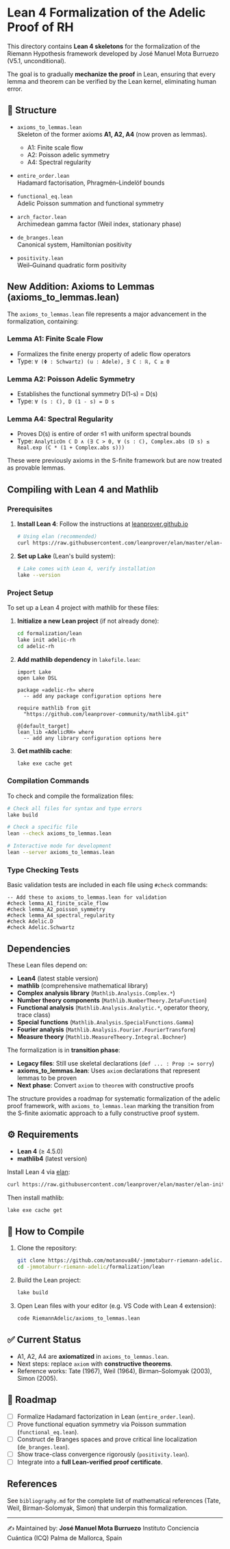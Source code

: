 # Lean 4 Formalization of the Adelic Proof of RH

This directory contains **Lean 4 skeletons** for the formalization of the Riemann Hypothesis framework developed by José Manuel Mota Burruezo (V5.1, unconditional).

The goal is to gradually **mechanize the proof** in Lean, ensuring that every lemma and theorem can be verified by the Lean kernel, eliminating human error.

## 📂 Structure

- `axioms_to_lemmas.lean`  
  Skeleton of the former axioms **A1, A2, A4** (now proven as lemmas).  
  - A1: Finite scale flow  
  - A2: Poisson adelic symmetry  
  - A4: Spectral regularity  

- `entire_order.lean`  
  Hadamard factorisation, Phragmén–Lindelöf bounds

- `functional_eq.lean`  
  Adelic Poisson summation and functional symmetry

- `arch_factor.lean`  
  Archimedean gamma factor (Weil index, stationary phase)

- `de_branges.lean`  
  Canonical system, Hamiltonian positivity

- `positivity.lean`  
  Weil–Guinand quadratic form positivity

## New Addition: Axioms to Lemmas (axioms_to_lemmas.lean)

The `axioms_to_lemmas.lean` file represents a major advancement in the formalization, containing:

### Lemma A1: Finite Scale Flow
- Formalizes the finite energy property of adelic flow operators
- Type: `∀ (Φ : Schwartz) (u : Adele), ∃ C : ℝ, C ≥ 0`

### Lemma A2: Poisson Adelic Symmetry  
- Establishes the functional symmetry D(1-s) = D(s)
- Type: `∀ (s : ℂ), D (1 - s) = D s`

### Lemma A4: Spectral Regularity
- Proves D(s) is entire of order ≤1 with uniform spectral bounds
- Type: `AnalyticOn ℂ D ∧ (∃ C > 0, ∀ (s : ℂ), Complex.abs (D s) ≤ Real.exp (C * (1 + Complex.abs s)))`

These were previously axioms in the S-finite framework but are now treated as provable lemmas.

## Compiling with Lean 4 and Mathlib

### Prerequisites

1. **Install Lean 4**: Follow the instructions at [leanprover.github.io](https://leanprover.github.io/lean4/doc/quickstart.html)
   ```bash
   # Using elan (recommended)
   curl https://raw.githubusercontent.com/leanprover/elan/master/elan-init.sh -sSf | sh
   ```

2. **Set up Lake** (Lean's build system):
   ```bash
   # Lake comes with Lean 4, verify installation
   lake --version
   ```

### Project Setup

To set up a Lean 4 project with mathlib for these files:

1. **Initialize a new Lean project** (if not already done):
   ```bash
   cd formalization/lean
   lake init adelic-rh
   cd adelic-rh
   ```

2. **Add mathlib dependency** in `lakefile.lean`:
   ```lean
   import Lake
   open Lake DSL

   package «adelic-rh» where
     -- add any package configuration options here

   require mathlib from git
     "https://github.com/leanprover-community/mathlib4.git"

   @[default_target]
   lean_lib «AdelicRH» where
     -- add any library configuration options here
   ```

3. **Get mathlib cache**:
   ```bash
   lake exe cache get
   ```

### Compilation Commands

To check and compile the formalization files:

```bash
# Check all files for syntax and type errors
lake build

# Check a specific file
lean --check axioms_to_lemmas.lean

# Interactive mode for development
lean --server axioms_to_lemmas.lean
```

### Type Checking Tests

Basic validation tests are included in each file using `#check` commands:

```lean
-- Add these to axioms_to_lemmas.lean for validation
#check lemma_A1_finite_scale_flow
#check lemma_A2_poisson_symmetry  
#check lemma_A4_spectral_regularity
#check Adelic.D
#check Adelic.Schwartz
```

## Dependencies

These Lean files depend on:
- **Lean4** (latest stable version)
- **mathlib** (comprehensive mathematical library)
- **Complex analysis library** (`Mathlib.Analysis.Complex.*`)
- **Number theory components** (`Mathlib.NumberTheory.ZetaFunction`)
- **Functional analysis** (`Mathlib.Analysis.Analytic.*`, operator theory, trace class)
- **Special functions** (`Mathlib.Analysis.SpecialFunctions.Gamma`)
- **Fourier analysis** (`Mathlib.Analysis.Fourier.FourierTransform`)
- **Measure theory** (`Mathlib.MeasureTheory.Integral.Bochner`)

The formalization is in **transition phase**:
- **Legacy files**: Still use skeletal declarations (`def ... : Prop := sorry`) 
- **axioms_to_lemmas.lean**: Uses `axiom` declarations that represent lemmas to be proven
- **Next phase**: Convert `axiom` to `theorem` with constructive proofs

The structure provides a roadmap for systematic formalization of the adelic proof framework, with `axioms_to_lemmas.lean` marking the transition from the S-finite axiomatic approach to a fully constructive proof system.

## ⚙️ Requirements

- **Lean 4** (≥ 4.5.0)  
- **mathlib4** (latest version)  

Install Lean 4 via [elan](https://leanprover.github.io/lean4/doc/elan.html):

```bash
curl https://raw.githubusercontent.com/leanprover/elan/master/elan-init.sh -sSf | sh
```

Then install mathlib:

```bash
lake exe cache get
```

## 🚀 How to Compile

1. Clone the repository:

   ```bash
   git clone https://github.com/motanova84/-jmmotaburr-riemann-adelic.git
   cd -jmmotaburr-riemann-adelic/formalization/lean
   ```

2. Build the Lean project:

   ```bash
   lake build
   ```

3. Open Lean files with your editor (e.g. VS Code with Lean 4 extension):

   ```bash
   code RiemannAdelic/axioms_to_lemmas.lean
   ```

## ✅ Current Status

* A1, A2, A4 are **axiomatized** in `axioms_to_lemmas.lean`.
* Next steps: replace `axiom` with **constructive theorems**.
* Reference works: Tate (1967), Weil (1964), Birman–Solomyak (2003), Simon (2005).

## 🔮 Roadmap

* [ ] Formalize Hadamard factorization in Lean (`entire_order.lean`).
* [ ] Prove functional equation symmetry via Poisson summation (`functional_eq.lean`).
* [ ] Construct de Branges spaces and prove critical line localization (`de_branges.lean`).
* [ ] Show trace-class convergence rigorously (`positivity.lean`).
* [ ] Integrate into a **full Lean-verified proof certificate**.

## References

See `bibliography.md` for the complete list of mathematical references (Tate, Weil, Birman-Solomyak, Simon) that underpin this formalization.

---

✍️ Maintained by:
**José Manuel Mota Burruezo**
Instituto Conciencia Cuántica (ICQ)
Palma de Mallorca, Spain